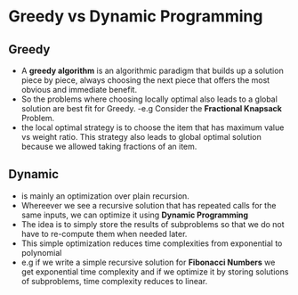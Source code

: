 # Greedy vs Dynamic Programming

## Greedy
- A **greedy algorithm** is an algorithmic paradigm that builds up a solution piece by piece, always choosing the next piece that offers the most obvious and immediate benefit.
- So the problems where choosing locally optimal also leads to a global solution are best fit for Greedy.
-e.g Consider the **Fractional Knapsack** Problem.
- the local optimal strategy is to choose the item that has maximum value vs weight ratio. This strategy also leads to global optimal solution because we allowed taking fractions of an item.

## Dynamic
- is mainly an optimization over plain recursion.
- Whereever we see a recursive solution that has repeated calls for the same inputs, we can optimize it using **Dynamic Programming**
- The idea is to simply store the results of subproblems so that we do not have to re-compute them when needed later.
- This simple optimization reduces time complexities from exponential to polynomial
- e.g if we write a simple recursive solution for **Fibonacci Numbers** we get exponential time complexity and if we optimize it by storing solutions of subproblems, time complexity reduces to linear.


